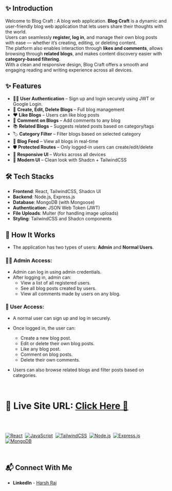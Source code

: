  ## ✨ Introduction
 
Welcome to Blog Craft : A blog web application.
**Blog Craft** is a dynamic and user-friendly blog web application that lets users share their thoughts with the world.  
Users can seamlessly **register, log in**, and manage their own blog posts with ease — whether it’s creating, editing, or deleting content.  
The platform also enables interaction through **likes and comments**, allows browsing through **related blogs**, and makes content discovery easier with **category-based filtering**.  
With a clean and responsive design, Blog Craft offers a smooth and engaging reading and writing experience across all devices.


 ## ✨ Features

- 🧑‍💻 **User Authentication** – Sign up and login securely using JWT or Google Login.
- 📝 **Create, Edit, Delete Blogs** – Full blog management
- ❤️ **Like Blogs** – Users can like blog posts
- 💬 **Comment on Blogs** – Add comments to any blog
- 📚 **Related Blogs** – Suggests related posts based on category/tags
- 🏷️ **Category Filter** – Filter blogs based on selected category
- 📄 **Blog Feed** – View all blogs in real-time
- 🛡️ **Protected Routes** – Only logged-in users can create/edit/delete
- 📱 **Responsive UI** – Works across all devices
- 🎨 **Modern UI** – Clean look with Shadcn + TailwindCSS


 ## 🛠️ Tech Stacks

- **Frontend**: React, TailwindCSS, Shadcn UI  
- **Backend**: Node.js, Express.js  
- **Database**: MongoDB (with Mongoose)  
- **Authentication**: JSON Web Token (JWT)  
- **File Uploads**: Multer (for handling image uploads)  
- **Styling**: TailwindCSS and Shadcn components


## 🔎 How It Works

- The application has two types of users: **Admin** and **Normal Users**.

### 👨‍💼 Admin Access:
- Admin can log in using admin credentials.
- After logging in, admin can:
  - View a list of all registered users.
  - See all blog posts created by users.
  - View all comments made by users on any blog.

### 👤 User Access:
- A normal user can sign up and log in securely.
- Once logged in, the user can:
  - Create a new blog post.
  - Edit or delete their own blog posts.
  - Like any blog post.
  - Comment on blog posts.
  - Delete their own comments.

- Users can also browse related blogs and filter posts based on categories.


     <br>

# 📌 **Live Site URL:** <a href="[https://weather-app-byharsh.netlify.app/](https://your-live-site-url.com](https://blog-craft-mern-pl28.vercel.app/)">**Click Here** 🚀</a>

<br>


<br>

[![React](https://img.shields.io/badge/React-20232A?style=for-the-badge&logo=react&logoColor=61DAFB)](https://reactjs.org)&nbsp;
[![JavaScript](https://img.shields.io/badge/JavaScript-323330?style=for-the-badge&logo=javascript&logoColor=F7DF1E)](https://developer.mozilla.org/en-US/docs/Web/JavaScript)&nbsp;
[![TailwindCSS](https://img.shields.io/badge/TailwindCSS-0EA5E9?style=for-the-badge&logo=tailwind-css&logoColor=white)](https://tailwindcss.com)&nbsp;
[![Node.js](https://img.shields.io/badge/Node.js-339933?style=for-the-badge&logo=node.js&logoColor=white)](https://nodejs.org)&nbsp;
[![Express.js](https://img.shields.io/badge/Express.js-000000?style=for-the-badge&logo=express&logoColor=white)](https://expressjs.com)&nbsp;
[![MongoDB](https://img.shields.io/badge/MongoDB-4EA94B?style=for-the-badge&logo=mongodb&logoColor=white)](https://mongodb.com)&nbsp;

<br>



## 📬 Connect With Me

- **LinkedIn** - [Harsh Raj](https://www.linkedin.com/in/harsh-raj-78a3a414b/)
